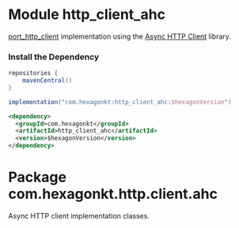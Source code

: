 
# Module http_client_ahc

[port_http_client] implementation using the [Async HTTP Client] library.

[port_http_client]: /port_http_client
[Async HTTP Client]: https://github.com/AsyncHttpClient/async-http-client

### Install the Dependency

```groovy tab="build.gradle"
repositories {
    mavenCentral()
}

implementation("com.hexagonkt:http_client_ahc:$hexagonVersion")
```

```xml tab="pom.xml"
<dependency>
  <groupId>com.hexagonkt</groupId>
  <artifactId>http_client_ahc</artifactId>
  <version>$hexagonVersion</version>
</dependency>
```

# Package com.hexagonkt.http.client.ahc

Async HTTP client implementation classes.
